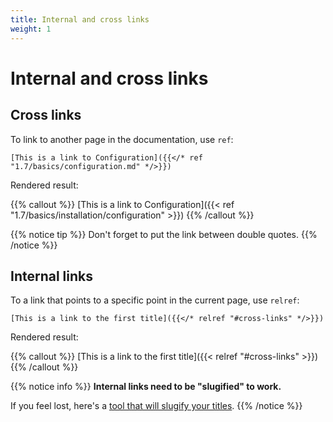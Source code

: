 ```yaml
---
title: Internal and cross links
weight: 1
---
```


# Internal and cross links

## Cross links

To link to another page in the documentation, use `ref`:

    [This is a link to Configuration]({{</* ref "1.7/basics/configuration.md" */>}})


Rendered result:

{{% callout %}}
[This is a link to Configuration]({{< ref "1.7/basics/installation/configuration" >}})
{{% /callout %}}

{{% notice tip %}}
Don't forget to put the link between double quotes.
{{% /notice %}}

## Internal links

To a link that points to a specific point in the current page, use `relref`:

    [This is a link to the first title]({{</* relref "#cross-links" */>}})
    
Rendered result:

{{% callout %}}
[This is a link to the first title]({{< relref "#cross-links" >}})
{{% /callout %}}

{{% notice info %}}
**Internal links need to be "slugified" to work.**

If you feel lost, here's a [tool that will slugify your titles](https://you.tools/slugify/).
{{% /notice %}}
